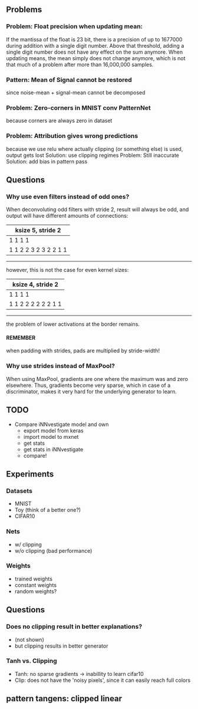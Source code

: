 ## Problems
### Problem: Float precision when updating mean:
If the mantissa of the float is 23 bit, there is a precision of up to 1677000 during addition with a single digit number.
Above that threshold, adding a single digit number does not have any effect on the sum anymore.
When updating means, the mean simply does not change anymore, which is not that much of a problem after more than 16,000,000 samples.

### Pattern: Mean of Signal cannot be restored
since noise-mean + signal-mean cannot be decomposed

### Problem: Zero-corners in MNIST conv PatternNet
because corners are always zero in dataset

### Problem: Attribution gives wrong predictions
because we use relu where actually clipping (or something else) is used, output gets lost
Solution: use clipping regimes
Problem: Still inaccurate
Solution: add bias in pattern pass

## Questions

### Why use even filters instead of odd ones?
When deconvoluting odd filters with stride 2, result will always be odd, and output will have different amounts of connections:

|  ksize 5, stride 2  |
|---------------------|
|    1   1   1   1    |
|1 1 2 2 3 2 3 2 2 1 1|
-----------------------

however, this is not the case for even kernel sizes:

| ksize 4, stride 2 |
|-------------------|
|   1   1   1   1   |
|1 1 2 2 2 2 2 2 1 1|
---------------------

the problem of lower activations at the border remains.

#### REMEMBER
when padding with strides, pads are multiplied by stride-width!

### Why use strides instead of MaxPool?
When using MaxPool, gradients are one where the maximum was and zero elsewhere.
Thus, gradients become very sparse, which in case of a discriminator, makes it very hard for the underlying generator to learn.

## TODO
- Compare iNNvestigate model and own
    - export model from keras
    - import model to mxnet
    - get stats
    - get stats in iNNvestigate
    - compare!

## Experiments

### Datasets
- MNIST
- Toy  (think of a better one?)
- CIFAR10

### Nets
- w/ clipping
- w/o clipping (bad performance)

### Weights
- trained weights
- constant weights
- random weights?

## Questions

### Does no clipping result in better explanations?
- (not shown)
- but clipping results in better generator

### Tanh vs. Clipping
- Tanh: no sparse gradients -> inabillity to learn cifar10
- Clip: does not have the 'noisy pixels', since it can easily reach full colors


## pattern tangens: clipped linear
